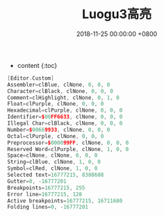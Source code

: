﻿---
layout: post
title:  Luogu3高亮
date:   2018-11-25 00:00:00 +0800
categories: OI
tag: OI
---

* content
{:toc}

```cpp
[Editor.Custom]
Assembler=clBlue, clNone, 0, 0, 0
Character=clBlack, clNone, 0, 0, 0
Comment=clHighlight, clNone, 0, 1, 0
Float=clPurple, clNone, 0, 0, 0
Hexadecimal=clPurple, clNone, 0, 0, 0
Identifier=$00FF6633, clNone, 0, 0, 0
Illegal Char=clBlack, clNone, 0, 0, 0
Number=$00669933, clNone, 0, 0, 0
Octal=clPurple, clNone, 0, 0, 0
Preprocessor=$000099FF, clNone, 0, 0, 0
Reserved Word=clPurple, clNone, 1, 0, 0
Space=clNone, clNone, 0, 0, 0
String=clBlue, clNone, 1, 0, 0
Symbol=clRed, clNone, 1, 0, 0
Selected text=16777215, 8388608
Gutter=0, -16777201
Breakpoints=16777215, 255
Error line=16777215, 128
Active breakpoints=16777215, 16711680
Folding lines=0, -16777201
```
